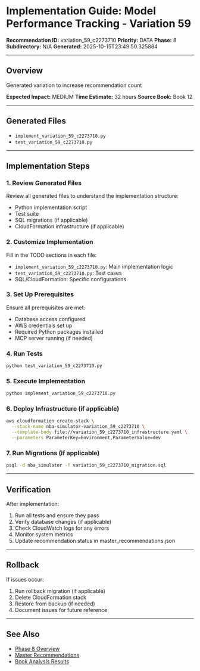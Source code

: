# Implementation Guide: Model Performance Tracking - Variation 59

**Recommendation ID:** variation_59_c2273710
**Priority:** DATA
**Phase:** 8
**Subdirectory:** N/A
**Generated:** 2025-10-15T23:49:50.325884

---

## Overview

Generated variation to increase recommendation count

**Expected Impact:** MEDIUM
**Time Estimate:** 32 hours
**Source Book:** Book 12

---

## Generated Files

- `implement_variation_59_c2273710.py`
- `test_variation_59_c2273710.py`

---

## Implementation Steps

### 1. Review Generated Files

Review all generated files to understand the implementation structure:
- Python implementation script
- Test suite
- SQL migrations (if applicable)
- CloudFormation infrastructure (if applicable)

### 2. Customize Implementation

Fill in the TODO sections in each file:
- `implement_variation_59_c2273710.py`: Main implementation logic
- `test_variation_59_c2273710.py`: Test cases
- SQL/CloudFormation: Specific configurations

### 3. Set Up Prerequisites

Ensure all prerequisites are met:
- Database access configured
- AWS credentials set up
- Required Python packages installed
- MCP server running (if needed)

### 4. Run Tests

```bash
python test_variation_59_c2273710.py
```

### 5. Execute Implementation

```bash
python implement_variation_59_c2273710.py
```

### 6. Deploy Infrastructure (if applicable)

```bash
aws cloudformation create-stack \
  --stack-name nba-simulator-variation_59_c2273710 \
  --template-body file://variation_59_c2273710_infrastructure.yaml \
  --parameters ParameterKey=Environment,ParameterValue=dev
```

### 7. Run Migrations (if applicable)

```bash
psql -d nba_simulator -f variation_59_c2273710_migration.sql
```

---

## Verification

After implementation:
1. Run all tests and ensure they pass
2. Verify database changes (if applicable)
3. Check CloudWatch logs for any errors
4. Monitor system metrics
5. Update recommendation status in master_recommendations.json

---

## Rollback

If issues occur:
1. Run rollback migration (if applicable)
2. Delete CloudFormation stack
3. Restore from backup (if needed)
4. Document issues for future reference

---

## See Also

- [Phase 8 Overview](/Users/ryanranft/nba-simulator-aws/docs/phases/phase_8/)
- [Master Recommendations](/Users/ryanranft/nba-mcp-synthesis/analysis_results/master_recommendations.json)
- [Book Analysis Results](/Users/ryanranft/nba-mcp-synthesis/analysis_results/)
